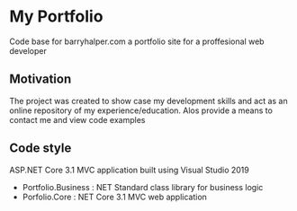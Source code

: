 # My Portfolio
 Code base for barryhalper.com a portfolio site for a proffesional web developer 

## Motivation
The project was created to show case my development skills and act as an online repository of my experience/education. Alos provide a means to contact me and view code examples


## Code style
ASP.NET Core 3.1  MVC application built using Visual Studio 2019
- Portfolio.Business : NET Standard class library for business logic
- Porfolio.Core      : NET Core 3.1 MVC web application

